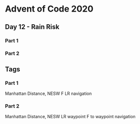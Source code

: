 # Advent of Code 2020
## Day 12 - Rain Risk

### Part 1

### Part 2


## Tags

### Part 1

Manhattan Distance, NESW F LR navigation

### Part 2

Manhattan Distance, NESW LR waypoint F to waypoint navigation

